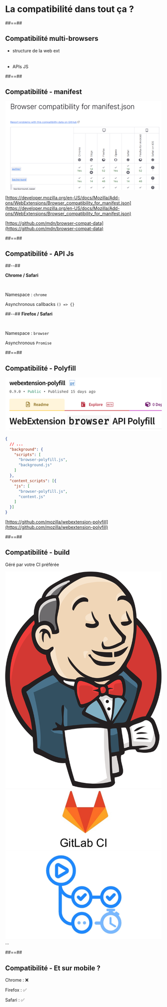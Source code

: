 <!-- .slide: class="transition left" data-background="./assets/images/pexels-miguel-á-padriñán-four.jpeg" style="left: 700px;"-->

# La compatibilité dans tout ça ?

##==##

<!-- .slide: -->

## Compatibilité multi-browsers

- structure de la web ext
<br/><br/><br/>
- APIs JS

##==##

<!-- .slide: -->

## Compatibilité - manifest

![h-600 center](./assets/images/browser_compatibility.png)

[https://developer.mozilla.org/en-US/docs/Mozilla/Add-ons/WebExtensions/Browser_compatibility_for_manifest.json](https://developer.mozilla.org/en-US/docs/Mozilla/Add-ons/WebExtensions/Browser_compatibility_for_manifest.json)

[https://github.com/mdn/browser-compat-data](https://github.com/mdn/browser-compat-data)

##==##

<!-- .slide: class="two-column-layout" -->

## Compatibilité - API Js

##--##

<b>Chrome / Safari</b>

<br />

Namespace : `chrome`

Asynchronous callbacks `() => {}`

##--##
<b>Firefox / Safari</b>

<br />

Namespace : `browser`

Asynchronous `Promise`


##==##

<!-- .slide: class="with-code-bg-dark consolas" -->

## Compatibilité - Polyfill

![h-200 center](./assets/images/polyfill.png)

```json
{
  // ...
  "background": {
    "scripts": [
      "browser-polyfill.js",
      "background.js"
    ]
  },
  "content_scripts": [{
    "js": [
      "browser-polyfill.js",
      "content.js"
    ]
  }]
}
```

[https://github.com/mozilla/webextension-polyfill](https://github.com/mozilla/webextension-polyfill)

##==##

<!-- .slide: class="flex-row" -->

## Compatibilité - build

Géré par votre CI préférée

![h-300 center](./assets/images/jenkins.png)
![h-300 center](./assets/images/gitlab_ci.jpeg)
![h-300 center](./assets/images/github_actions.webp) ...

##==##

<!-- .slide: -->

## Compatibilité - Et sur mobile ?

Chrome : ❌

Firefox : ✅

Safari : ✅
